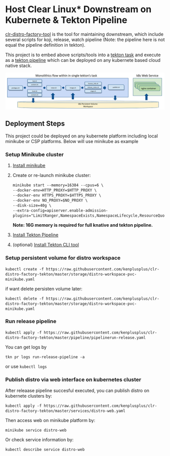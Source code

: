 # Host Clear Linux* Downstream on Kubernete & Tekton Pipeline

[clr-distro-factory-tool](https://github.com/clearlinux/clr-distro-factory) is the tool for maintaining downstream, which include several scripts for koji, release, watch pipeline (Note: the pipeline here is not equal the pipeline definition in tekton).

This project is to embed above scripts/tools into a [tekton task](https://github.com/tektoncd/pipeline/blob/master/docs/tasks.md) and execute as a [tekton pipeline](https://github.com/tektoncd/pipeline/blob/master/docs/pipelineruns.md) which can be deployed on any kubernete based cloud native stack.

![Design](doc/design.png)

## Deployment Steps

This project could be deployed on any kubernete platform including local minikube or CSP platforms. Below will use minikube as example

### Setup Minikube cluster
1. [Install minikube](https://kubernetes.io/docs/tasks/tools/install-minikube/)
2. Create or re-launch minikube cluster:
    ```
    minikube start --memory=16384 --cpus=6 \
    --docker-env=HTTP_PROXY=$HTTP_PROXY \
    --docker-env HTTPS_PROXY=$HTTPS_PROXY \
    --docker-env NO_PROXY=$NO_PROXY \
    --disk-size=40g \
    --extra-config=apiserver.enable-admission-plugins="LimitRanger,NamespaceExists,NamespaceLifecycle,ResourceQuota,ServiceAccount,DefaultStorageClass,MutatingAdmissionWebhook"
    ```
    **Note: 16G memory is required for full knative and tekton pipeline.**

3. [Install Tekton Pipeline](https://github.com/tektoncd/pipeline/blob/master/docs/install.md)
4. (optional) [Install Tekton CLI tool](https://github.com/tektoncd/cli)

### Setup persistent volume for distro workspace
```
kubectl create -f https://raw.githubusercontent.com/kenplusplus/clr-distro-factory-tekton/master/storage/distro-workspace-pvc-minikube.yaml
```
if want delete persisten volume later:
```
kubectl delete -f https://raw.githubusercontent.com/kenplusplus/clr-distro-factory-tekton/master/storage/distro-workspace-pvc-minikube.yaml
```

### Run release pipeline
```
kubectl apply -f https://raw.githubusercontent.com/kenplusplus/clr-distro-factory-tekton/master/pipeline/pipelinerun-release.yaml
```
You can get logs by
```
tkn pr logs run-release-pipeline -a
```
or use ``` kubectl logs ```

### Publish distro via web interface on kubernetes cluster
After releaase pipeline succesful executed, you can publish distro on kubernete clusters by:

```
kubectl apply -f https://raw.githubusercontent.com/kenplusplus/clr-distro-factory-tekton/master/services/distro-web.yaml
```
Then access web on minikube platform by:
```
minikube service distro-web
```
Or check service information by:
```
kubectl describe service distro-web
```
